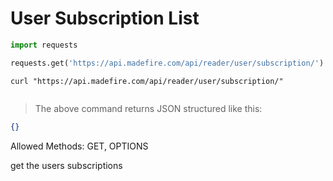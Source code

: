 # User Subscription List

```python
import requests

requests.get('https://api.madefire.com/api/reader/user/subscription/')
```

```shell
curl "https://api.madefire.com/api/reader/user/subscription/"
```

```javascript
```

> The above command returns JSON structured like this:

```json
{}
```

Allowed Methods: GET, OPTIONS

get the users subscriptions

